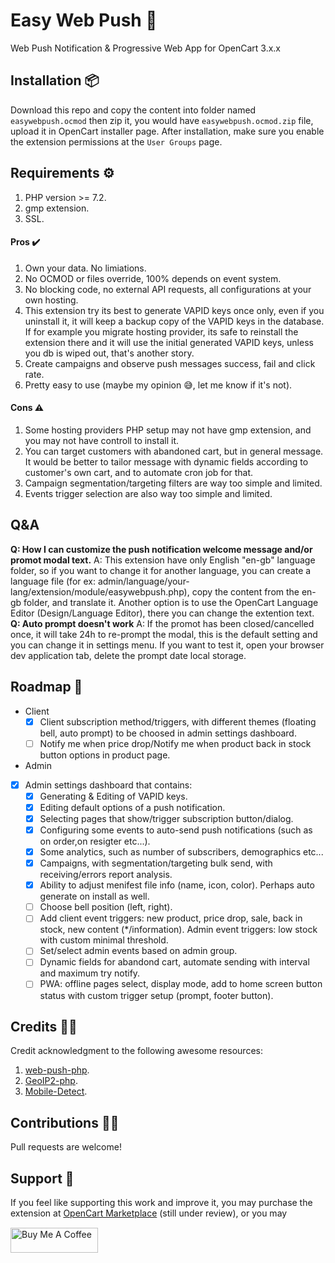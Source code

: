 # Easy Web Push 📨
Web Push Notification & Progressive Web App for OpenCart 3.x.x

## Installation 📦
Download this repo and copy the content into folder named `easywebpush.ocmod` then zip it, you would have `easywebpush.ocmod.zip` file, upload it in OpenCart installer page.
After installation, make sure you enable the extension permissions at the `User Groups` page.

## Requirements ⚙️
1. PHP version >= 7.2.
2. gmp extension.
3. SSL.

#### Pros ✔️
1. Own your data. No limiations.
2. No OCMOD or files override, 100% depends on event system.
3. No blocking code, no external API requests, all configurations at your own hosting.
4. This extension try its best to generate VAPID keys once only, even if you uninstall it, it will keep a backup copy of the VAPID keys in the database. If for example you migrate hosting provider, its safe to reinstall the extension there and it will use the initial generated VAPID keys, unless you db is wiped out, that's another story.
5. Create campaigns and observe push messages success, fail and click rate.
6. Pretty easy to use (maybe my opinion 😅, let me know if it's not).

#### Cons ⚠️
1. Some hosting providers PHP setup may not have gmp extension, and you may not have controll to install it.
2. You can target customers with abandoned cart, but in general message. It would be better to tailor message with dynamic fields according to customer's own cart, and to automate cron job for that.
3. Campaign segmentation/targeting filters are way too simple and limited.
4. Events trigger selection are also way too simple and limited.

## Q&A
**Q: How I can customize the push notification welcome message and/or promot modal text.**
A: This extension have only English "en-gb" language folder, so if you want to change it for another language, you can create a language file (for ex: admin/language/your-lang/extension/module/easywebpush.php), copy the content from the en-gb folder, and translate it. Another option is to use the OpenCart Language Editor (Design/Language Editor), there you can change the extention text.
**Q: Auto prompt doesn't work**
A: If the promot has been closed/cancelled once, it will take 24h to re-prompt the modal, this is the default setting and you can change it in settings menu. If you want to test it, open your browser dev application tab, delete the prompt date local storage.

## Roadmap 🚧
- Client
  - [x] Client subscription method/triggers, with different themes (floating bell, auto prompt) to be choosed in admin settings dashboard.
  - [ ] Notify me when price drop/Notify me when product back in stock button options in product page.
- Admin
- [x] Admin settings dashboard that contains:
  - [x] Generating & Editing of VAPID keys.
  - [x] Editing default options of a push notification.
  - [x] Selecting pages that show/trigger subscription button/dialog.
  - [x] Configuring some events to auto-send push notifications (such as on order,on resigter etc...).
  - [x] Some analytics, such as number of subscribers, demographics etc...
  - [x] Campaigns, with segmentation/targeting bulk send, with receiving/errors report analysis.
  - [x] Ability to adjust menifest file info (name, icon, color). Perhaps auto generate on install as well.
  - [ ] Choose bell position (left, right).
  - [ ] Add client event triggers: new product, price drop, sale, back in stock, new content (*/information). Admin event triggers: low stock with custom minimal threshold.
  - [ ] Set/select admin events based on admin group.
  - [ ] Dynamic fields for abandond cart, automate sending with interval and maximum try notify.
  - [ ] PWA: offline pages select, display mode, add to home screen button status with custom trigger setup (prompt, footer button).

## Credits 🙏🏼
Credit acknowledgment to the following awesome resources:
1. [web-push-php](https://github.com/web-push-libs/web-push-php).
2. [GeoIP2-php](https://github.com/maxmind/GeoIP2-php).
3. [Mobile-Detect](https://github.com/serbanghita/Mobile-Detect).

## Contributions 🤝🏼
Pull requests are welcome!

## Support 💚
If you feel like supporting this work and improve it, you may purchase the extension at [OpenCart Marketplace](https://www.opencart.com/index.php?route=marketplace/extension/info&extension_id=42866) (still under review), or you may
<a href="https://www.buymeacoffee.com/aldabil21" target="_blank" rel="noopener"><img src="https://cdn.buymeacoffee.com/buttons/v2/default-yellow.png" alt="Buy Me A Coffee" style="height:40px; width:140px;max-width:100%; display: inline-block; position: relative; top: 15px;" ></a>

